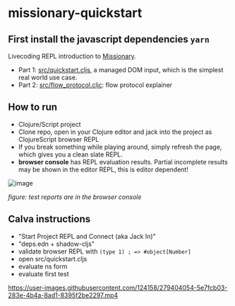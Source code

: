 # missionary-quickstart

First install the javascript dependencies
`yarn`
---

Livecoding REPL introduction to [Missionary](https://github.com/leonoel/missionary).

* Part 1: [src/quickstart.cljs](https://github.com/dustingetz/missionary-quickstart/blob/main/src/quickstart.cljs), a managed DOM input, which is the simplest real world use case.
* Part 2: [src/flow_protocol.cljc](https://github.com/dustingetz/missionary-quickstart/blob/main/src/flow_protocol.cljc): flow protocol explainer

## How to run

* Clojure/Script project
* Clone repo, open in your Clojure editor and jack into the project as ClojureScript browser REPL
* If you break something while playing around, simply refresh the page, which gives you a clean slate REPL.
* **browser console** has REPL evaluation results. Partial incomplete results may be shown in the editor REPL, this is editor dependent!

![image](https://user-images.githubusercontent.com/124158/279403213-333c73e8-64c5-4c5a-b93b-190cb4645cad.png)

*figure: test reports are in the browser console*

## Calva instructions

* "Start Project REPL and Connect (aka Jack In)"
* "deps.edn + shadow-cljs"
* validate browser REPL with `(type 1) ; => #object[Number]`
* open src/quickstart.cljs
* evaluate ns form
* evaluate first test

https://user-images.githubusercontent.com/124158/279404054-5e7fcb03-283e-4b4a-8ad1-8395f2be2297.mp4
